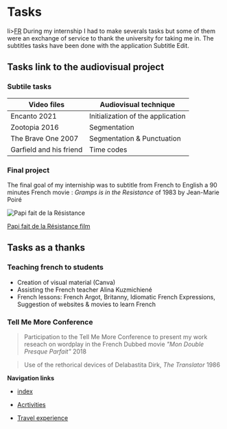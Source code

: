 # Tasks
li><a href="/fr/2-Activities.md">FR</a></li>
During my internship I had to make severals tasks but some of them were an exchange of service to thank the university for taking me in. The subtitles tasks have been done with the application Subtitle Edit.

## Tasks link to the audiovisual project
### Subtile tasks

 Video files|Audiovisual technique 
------------|----------------------------------
Encanto 2021|Initialization of the application
Zootopia 2016|Segmentation
The Brave One 2007|Segmentation & Punctuation 
Garfield and his friend|Time codes


### Final project
The final goal of my interniship was to subtitle from French to English a 90 minutes French movie : 
*Gramps is in the Resistance* of 1983 by Jean-Marie Poiré

![Papi fait de la Résistance](https://fr.web.img3.acsta.net/medias/nmedia/18/70/00/89/20322427.jpg)


[Papi fait de la Résistance film](https://archive.org/details/papy-fait-de-la-resistance-1983)

## Tasks as a thanks 

### Teaching french to students
* Creation of visual material (Canva)
* Assisting the French teacher Alina Kuzmichiené
* French lessons: French Argot, Britanny, Idiomatic French Expressions, Suggestion of websites & movies to learn French
  
### Tell Me More Conference 
 > Participation to the Tell Me More Conference to present my work reseach on wordplay in the French Dubbed movie 
_"Mon Double Presque Parfait"_ 2018

 > Use of the rethorical devices of Delabastita Dirk, *The Translator* 1986


**Navigation links**


* [index](index)
  

*  [Acrtivities](2-Activities)
  
  
*  [Travel experience](3-Travel%20experience)


